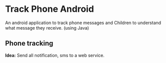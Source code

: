 # Track Phone Android

An android application to track phone messages and Children to understand what message they receive. (using Java)

## Phone tracking

**Idea:** Send all notification, sms to a web service.



